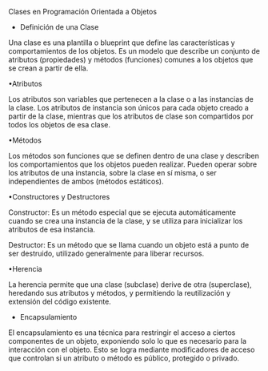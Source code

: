 Clases en Programación Orientada a Objetos

- Definición de una Clase

Una clase es una plantilla o blueprint que define las características y comportamientos de los objetos. Es un modelo que describe un conjunto de atributos (propiedades) y métodos (funciones) comunes a los objetos que se crean a partir de ella.

•Atributos

Los atributos son variables que pertenecen a la clase o a las instancias de la clase. Los atributos de instancia son únicos para cada objeto creado a partir de la clase, mientras que los atributos de clase son compartidos por todos los objetos de esa clase.

•Métodos

Los métodos son funciones que se definen dentro de una clase y describen los comportamientos que los objetos pueden realizar. Pueden operar sobre los atributos de una instancia, sobre la clase en sí misma, o ser independientes de ambos (métodos estáticos).

•Constructores y Destructores

Constructor: Es un método especial que se ejecuta automáticamente cuando se crea una instancia de la clase, y se utiliza para inicializar los atributos de esa instancia.

Destructor: Es un método que se llama cuando un objeto está a punto de ser destruido, utilizado generalmente para liberar recursos.

•Herencia

La herencia permite que una clase (subclase) derive de otra (superclase), heredando sus atributos y métodos, y permitiendo la reutilización y extensión del código existente.

- Encapsulamiento

El encapsulamiento es una técnica para restringir el acceso a ciertos componentes de un objeto, exponiendo solo lo que es necesario para la interacción con el objeto. Esto se logra mediante modificadores de acceso que controlan si un atributo o método es público, protegido o privado.

